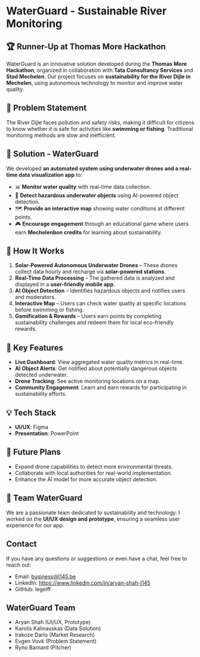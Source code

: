 # WaterGuard - Sustainable River Monitoring

## 🏆 Runner-Up at Thomas More Hackathon
WaterGuard is an innovative solution developed during the **Thomas More Hackathon**, organized in collaboration with **Tata Consultancy Services** and **Stad Mechelen**. Our project focuses on **sustainability for the River Dijle in Mechelen**, using autonomous technology to monitor and improve water quality.

## 🌊 Problem Statement
The River Dijle faces pollution and safety risks, making it difficult for citizens to know whether it is safe for activities like **swimming or fishing**. Traditional monitoring methods are slow and inefficient.

## 🚀 Solution - WaterGuard
We developed **an automated system using underwater drones and a real-time data visualization app** to:
- 📊 **Monitor water quality** with real-time data collection.
- 🤖 **Detect hazardous underwater objects** using AI-powered object detection.
- 🗺️ **Provide an interactive map** showing water conditions at different points.
- 🎮 **Encourage engagement** through an educational game where users earn **Mechelenbon credits** for learning about sustainability.

## 🔧 How It Works
1. **Solar-Powered Autonomous Underwater Drones** – These drones collect data hourly and recharge via **solar-powered stations**.
2. **Real-Time Data Processing** – The gathered data is analyzed and displayed in a **user-friendly mobile app**.
3. **AI Object Detection** – Identifies hazardous objects and notifies users and moderators.
4. **Interactive Map** – Users can check water quality at specific locations before swimming or fishing.
5. **Gamification & Rewards** – Users earn points by completing sustainability challenges and redeem them for local eco-friendly rewards.

## 📌 Key Features
- **Live Dashboard**: View aggregated water quality metrics in real-time.
- **AI Object Alerts**: Get notified about potentially dangerous objects detected underwater.
- **Drone Tracking**: See active monitoring locations on a map.
- **Community Engagement**: Learn and earn rewards for participating in sustainability efforts.

## 💡 Tech Stack
- **UI/UX**: Figma
- **Presentation**: PowerPoint

## 🎯 Future Plans
- Expand drone capabilities to detect more environmental threats.
- Collaborate with local authorities for real-world implementation.
- Enhance the AI model for more accurate object detection.

## 🤝 Team WaterGuard
We are a passionate team dedicated to sustainability and technology. I worked on the **UI/UX design and prototype**, ensuring a seamless user experience for our app.

## Contact
If you have any questions or suggestions or even have a chat, feel free to reach out:

- Email: business@l145.be
- LinkedIn: https://www.linkedin.com/in/aryan-shah-l145
- GitHub: legelff

## WaterGuard Team
- Aryan Shah (UI/UX, Prototype)
- Karolis Kalinauskas (Data Solution)
- Irakoze Darlo (Market Research)
- Evgen Vovk (Problem Statement)
- Ryno Barnard (Pitcher)